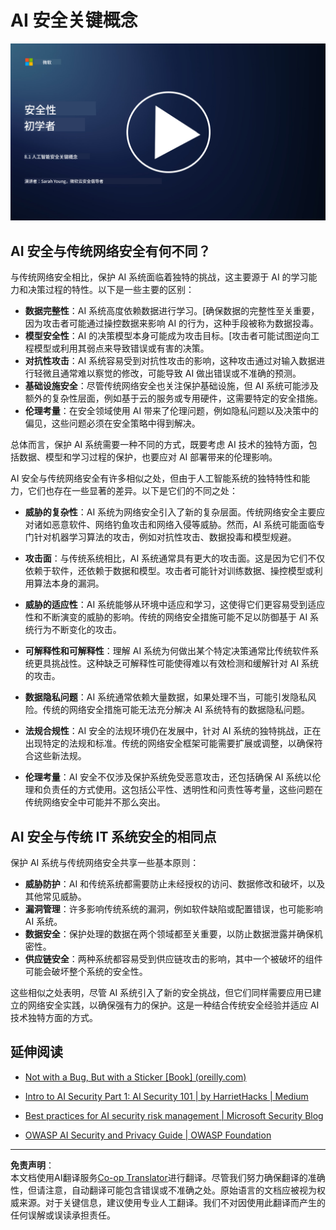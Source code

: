 <!--
CO_OP_TRANSLATOR_METADATA:
{
  "original_hash": "66b61d96936cf25d20fcb411d4ce5227",
  "translation_date": "2025-09-03T16:59:27+00:00",
  "source_file": "8.1 AI security key concepts.md",
  "language_code": "zh"
}
-->
# AI 安全关键概念

[![观看视频](../../translated_images/8-1_placeholder.00bf95633da13ca44348bde620f848337ccbd7ae4022459eab1df7f37421ba4e.zh.png)](https://learn-video.azurefd.net/vod/player?id=ba44f5f7-9b47-462f-9aa5-13e2b71f4998)

## AI 安全与传统网络安全有何不同？

与传统网络安全相比，保护 AI 系统面临着独特的挑战，这主要源于 AI 的学习能力和决策过程的特性。以下是一些主要的区别：

-   **数据完整性**：AI 系统高度依赖数据进行学习。[确保数据的完整性至关重要，因为攻击者可能通过操控数据来影响 AI 的行为，这种手段被称为数据投毒。
-   **模型安全性**：AI 的决策模型本身可能成为攻击目标。[攻击者可能试图逆向工程模型或利用其弱点来导致错误或有害的决策。
-   **对抗性攻击**：AI 系统容易受到对抗性攻击的影响，这种攻击通过对输入数据进行轻微且通常难以察觉的修改，可能导致 AI 做出错误或不准确的预测。
-   **基础设施安全**：尽管传统网络安全也关注保护基础设施，但 AI 系统可能涉及额外的复杂性层面，例如基于云的服务或专用硬件，这需要特定的安全措施。
-   **伦理考量**：在安全领域使用 AI 带来了伦理问题，例如隐私问题以及决策中的偏见，这些问题必须在安全策略中得到解决。

总体而言，保护 AI 系统需要一种不同的方式，既要考虑 AI 技术的独特方面，包括数据、模型和学习过程的保护，也要应对 AI 部署带来的伦理影响。

AI 安全与传统网络安全有许多相似之处，但由于人工智能系统的独特特性和能力，它们也存在一些显著的差异。以下是它们的不同之处：

- **威胁的复杂性**：AI 系统为网络安全引入了新的复杂层面。传统网络安全主要应对诸如恶意软件、网络钓鱼攻击和网络入侵等威胁。然而，AI 系统可能面临专门针对机器学习算法的攻击，例如对抗性攻击、数据投毒和模型规避。

- **攻击面**：与传统系统相比，AI 系统通常具有更大的攻击面。这是因为它们不仅依赖于软件，还依赖于数据和模型。攻击者可能针对训练数据、操控模型或利用算法本身的漏洞。

- **威胁的适应性**：AI 系统能够从环境中适应和学习，这使得它们更容易受到适应性和不断演变的威胁的影响。传统的网络安全措施可能不足以防御基于 AI 系统行为不断变化的攻击。

- **可解释性和可解释性**：理解 AI 系统为何做出某个特定决策通常比传统软件系统更具挑战性。这种缺乏可解释性可能使得难以有效检测和缓解针对 AI 系统的攻击。

- **数据隐私问题**：AI 系统通常依赖大量数据，如果处理不当，可能引发隐私风险。传统的网络安全措施可能无法充分解决 AI 系统特有的数据隐私问题。

- **法规合规性**：AI 安全的法规环境仍在发展中，针对 AI 系统的独特挑战，正在出现特定的法规和标准。传统的网络安全框架可能需要扩展或调整，以确保符合这些新法规。

- **伦理考量**：AI 安全不仅涉及保护系统免受恶意攻击，还包括确保 AI 系统以伦理和负责任的方式使用。这包括公平性、透明性和问责性等考量，这些问题在传统网络安全中可能并不那么突出。

## AI 安全与传统 IT 系统安全的相同点

保护 AI 系统与传统网络安全共享一些基本原则：

-   **威胁防护**：AI 和传统系统都需要防止未经授权的访问、数据修改和破坏，以及其他常见威胁。
-   **漏洞管理**：许多影响传统系统的漏洞，例如软件缺陷或配置错误，也可能影响 AI 系统。
-   **数据安全**：保护处理的数据在两个领域都至关重要，以防止数据泄露并确保机密性。
-   **供应链安全**：两种系统都容易受到供应链攻击的影响，其中一个被破坏的组件可能会破坏整个系统的安全性。

这些相似之处表明，尽管 AI 系统引入了新的安全挑战，但它们同样需要应用已建立的网络安全实践，以确保强有力的保护。这是一种结合传统安全经验并适应 AI 技术独特方面的方式。

## 延伸阅读

- [Not with a Bug, But with a Sticker [Book] (oreilly.com)](https://www.oreilly.com/library/view/not-with-a/9781119883982/)
   
- [Intro to AI Security Part 1: AI Security 101 | by HarrietHacks | Medium](https://medium.com/@harrietfarlow/intro-to-ai-security-part-1-ai-security-101-b8662a9efe5)
   
- [Best practices for AI security risk management | Microsoft Security Blog](https://www.microsoft.com/en-us/security/blog/2021/12/09/best-practices-for-ai-security-risk-management/?WT.mc_id=academic-96948-sayoung)
   
- [OWASP AI Security and Privacy Guide | OWASP Foundation](https://owasp.org/www-project-ai-security-and-privacy-guide/)

---

**免责声明**：  
本文档使用AI翻译服务[Co-op Translator](https://github.com/Azure/co-op-translator)进行翻译。尽管我们努力确保翻译的准确性，但请注意，自动翻译可能包含错误或不准确之处。原始语言的文档应被视为权威来源。对于关键信息，建议使用专业人工翻译。我们不对因使用此翻译而产生的任何误解或误读承担责任。